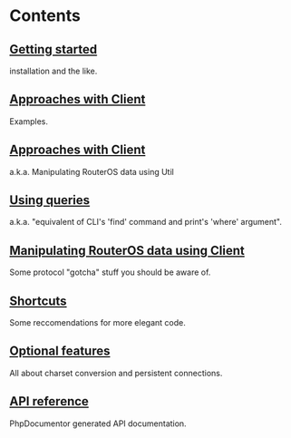 # Contents
## [Getting started](wiki/Getting-started)
installation and the like.
## [Approaches with Client](wiki/Approaches-with-Client)
Examples.
## [Approaches with Client](wiki/Approaches-with-Util)
a.k.a. Manipulating RouterOS data using Util
## [Using queries](wiki/Using-queries)
a.k.a. "equivalent of CLI's 'find' command and print's 'where' argument".
## [Manipulating RouterOS data using Client](wiki/Manipulating-RouterOS-data-using-Client)
Some protocol "gotcha" stuff you should be aware of.
## [Shortcuts](wiki/Shortcuts)
Some reccomendations for more elegant code.
## [Optional features](wiki/Optional-features)
All about charset conversion and persistent connections.
## [API reference](http://pear2.github.com/Net_RouterOS/Documentation/1.0.0b4/)
PhpDocumentor generated API documentation.